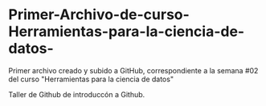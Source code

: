 # Primer-Archivo-de-curso-Herramientas-para-la-ciencia-de-datos-

Primer archivo creado y subido a GitHub, correspondiente a la semana #02 del curso "Herramientas para la ciencia de datos"

Taller de Github de introduccón a Github.
